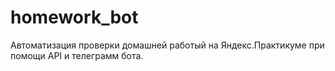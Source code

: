 # homework_bot
Автоматизация проверки домашней работый на Яндекс.Практикуме при помощи API и телеграмм бота.

